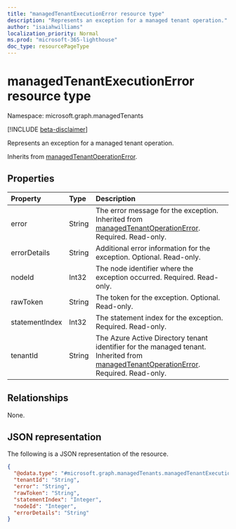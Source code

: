 ```yaml
---
title: "managedTenantExecutionError resource type"
description: "Represents an exception for a managed tenant operation."
author: "isaiahwilliams"
localization_priority: Normal
ms.prod: "microsoft-365-lighthouse"
doc_type: resourcePageType
---
```


# managedTenantExecutionError resource type

Namespace: microsoft.graph.managedTenants

[!INCLUDE [beta-disclaimer](../../includes/beta-disclaimer.md)]

Represents an exception for a managed tenant operation.

Inherits from [managedTenantOperationError](../resources/managedtenants-managedtenantoperationerror.md).

## Properties
|Property|Type|Description|
|:---|:---|:---|
|error|String|The error message for the exception. Inherited from [managedTenantOperationError](../resources/managedtenants-managedtenantoperationerror.md). Required. Read-only.|
|errorDetails|String|Additional error information for the exception. Optional. Read-only.|
|nodeId|Int32|The node identifier where the exception occurred. Required. Read-only.|
|rawToken|String|The token for the exception. Optional. Read-only.|
|statementIndex|Int32|The statement index for the exception. Required. Read-only.|
|tenantId|String|The Azure Active Directory tenant identifier for the managed tenant. Inherited from [managedTenantOperationError](../resources/managedtenants-managedtenantoperationerror.md). Required. Read-only.|

## Relationships
None.

## JSON representation
The following is a JSON representation of the resource.
<!-- {
  "blockType": "resource",
  "@odata.type": "microsoft.graph.managedTenants.managedTenantExecutionError"
}
-->
``` json
{
  "@odata.type": "#microsoft.graph.managedTenants.managedTenantExecutionError",
  "tenantId": "String",
  "error": "String",
  "rawToken": "String",
  "statementIndex": "Integer",
  "nodeId": "Integer",
  "errorDetails": "String"
}
```
